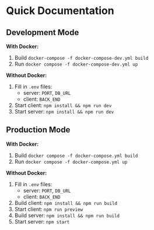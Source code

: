 # Quick Documentation

## Development Mode

**With Docker:**

1.  Build  `docker-compose -f docker-compose-dev.yml build`
2.  Run  `docker compose -f docker-compose-dev.yml up`  

**Without Docker:**

1.  Fill in  `.env`  files:
    -   server:  `PORT`,  `DB_URL`
    -   client:  `BACK_END`
2.  Start client:  `npm install && npm run dev`
3.  Start server:  `npm install && npm run dev`

## Production Mode

**With Docker:**

1.  Build  `docker compose -f docker-compose.yml build`
2.  Run  `docker compose -f docker-compose.yml up`

**Without Docker:**

1.  Fill in  `.env`  files:
    -   server:  `PORT`,  `DB_URL`
    -   client:  `BACK_END`
2.  Build client:  `npm install && npm run build`
3.  Start client:  `npm run preview`
4.  Build server:  `npm install && npm run build`
5.  Start server:  `npm start`
